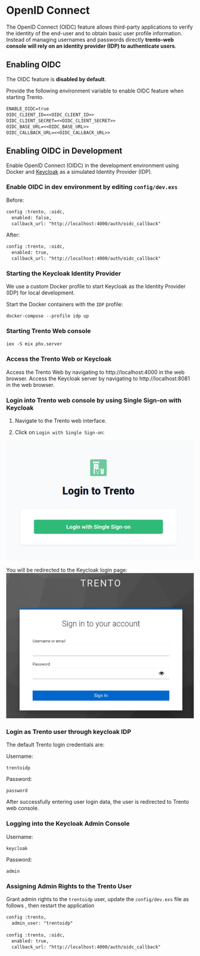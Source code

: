 # OpenID Connect

The OpenID Connect (OIDC) feature allows third-party applications to verify the identity of the end-user and to obtain basic user profile information. Instead of managing usernames and passwords directly **trento-web console will rely on an identity provider (IDP) to authenticate users**.

## Enabling OIDC

The OIDC feature is **disabled by default**.

Provide the following environment variable to enable OIDC feature when starting Trento.

```
ENABLE_OIDC=true
OIDC_CLIENT_ID=<<OIDC_CLIENT_ID>>
OIDC_CLIENT_SECRET=<<OIDC_CLIENT_SECRET>>
OIDC_BASE_URL=<<OIDC_BASE_URL>>
OIDC_CALLBACK_URL=<<OIDC_CALLBACK_URL>>
```

## Enabling OIDC in Development

Enable OpenID Connect (OIDC) in the development environment using Docker and [Keycloak](https://github.com/keycloak/keycloak) as a simulated Identity Provider (IDP).

### Enable OIDC in dev environment by editing `config/dev.exs`

Before:

```
config :trento, :oidc,
  enabled: false,
  callback_url: "http://localhost:4000/auth/oidc_callback"
```

After:

```
config :trento, :oidc,
  enabled: true,
  callback_url: "http://localhost:4000/auth/oidc_callback"
```

### Starting the Keycloak Identity Provider

We use a custom Docker profile to start Keycloak as the Identity Provider (IDP) for local development.

Start the Docker containers with the `IDP` profile:

```
docker-compose --profile idp up
```

### Starting Trento Web console

```
iex -S mix phx.server
```

### Access the Trento Web or Keycloak

Access the Trento Web by navigating to http://localhost:4000 in the web browser.
Access the Keycloak server by navigating to http://localhost:8081 in the web browser.

### Login into Trento web console by using Single Sign-on with Keycloak

1. Navigate to the Trento web interface.

2. Click on `Login with Single Sign-on`:

![LoginView](loginView.png)

You will be redirected to the Keycloak login page:
![KeycloakLoginView](keycloakView.png)

### Login as Trento user through keycloak IDP

The default Trento login credentials are:

Username:

```
trentoidp
```

Password:

```
password
```

After successfully entering user login data, the user is redirected to Trento web console.

### Logging into the Keycloak Admin Console

Username:

```
keycloak
```

Password:

```
admin
```

### Assigning Admin Rights to the Trento User

Grant admin rights to the `trentoidp` user, update the `config/dev.exs` file as follows , then restart the application

```
config :trento,
  admin_user: "trentoidp"

config :trento, :oidc,
  enabled: true,
  callback_url: "http://localhost:4000/auth/oidc_callback"
```
